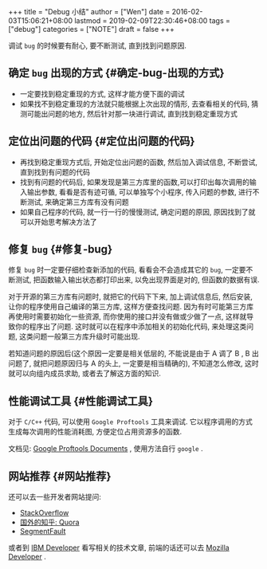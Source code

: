 +++
title = "Debug 小结"
author = ["Wen"]
date = 2016-02-03T15:06:21+08:00
lastmod = 2019-02-09T22:30:46+08:00
tags = ["debug"]
categories = ["NOTE"]
draft = false
+++

调试 `bug` 的时候要有耐心, 要不断测试, 直到找到问题原因.


## 确定 `bug` 出现的方式 {#确定-bug-出现的方式}

-   一定要找到稳定重现的方式, 这样才能方便下面的调试
-   如果找不到稳定重现的方法就只能根据上次出现的情形, 去查看相关的代码, 猜测可能出问题的地方, 然后针对那一块进行调试, 直到找到稳定重现方式


## 定位出问题的代码 {#定位出问题的代码}

-   再找到稳定重现方式后, 开始定位出问题的函数, 然后加入调试信息, 不断尝试, 直到找到有问题的代码
-   找到有问题的代码后, 如果发现是第三方库里的函数,可以打印出每次调用的输入输出参数, 看看是否有迹可循, 可以单独写个小程序, 传入问题的参数, 进行不断测试, 来确定第三方库有没有问题
-   如果自己程序的代码, 就一行一行的慢慢测试, 确定问题的原因, 原因找到了就可以开始思考解决方法了


## 修复 `bug` {#修复-bug}

修复 `bug` 时一定要仔细检查新添加的代码, 看看会不会造成其它的 `bug`, 一定要不断测试, 把函数输入输出状态都打印出来, 以免出现界面是对的, 但函数的数据有误.

对于开源的第三方库有问题时, 就把它的代码下下来, 加上调试信息后, 然后安装, 让你的程序使用自己编译的第三方库, 这样方便查找问题.
因为有时可能第三方库再使用时需要初始化一些资源, 而你使用的接口并没有做或少做了一点, 这样就导致你的程序出了问题.
这时就可以在程序中添加相关的初始化代码, 来处理这类问题, 这类问题一般第三方库升级时可能出现.

若知道问题的原因后(这个原因一定要是相关低层的, 不能说是由于 A 调了 B , B 出问题了, 就把问题原因归与 A 的头上, 一定要是相当精确的), 不知道怎么修改, 这时就可以向组内成员求助, 或者去了解这方面的知识.


## 性能调试工具 {#性能调试工具}

对于 `C/C++` 代码, 可以使用 `Google Proftools` 工具来调试. 它以程序调用的方式生成每次调用的性能消耗图, 方便定位占用资源多的函数.

文档见: [Google Proftools Documents](http://google-perftools.googlecode.com/svn/trunk/doc/) , 使用方法自行 `google` .


## 网站推荐 {#网站推荐}

还可以去一些开发者网站提问:

-   [StackOverflow](http://stackoverflow.com/)
-   [国外的知乎: Quora](https://www.quora.com/)
-   [SegmentFault](http://segmentfault.com/)

或者到 [IBM Developer](http://www.ibm.com/developerworks/cn/) 看写相关的技术文章, 前端的话还可以去 [Mozilla Developer](https://developer.mozilla.org/) .
